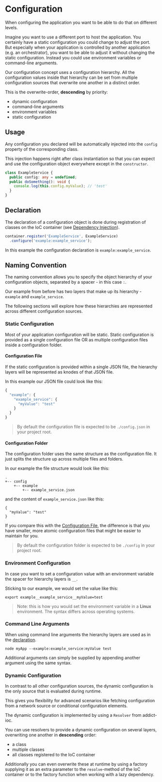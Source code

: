 # Configuration

When configuring the application you want to be able to do that on different levels.

Imagine you want to use a different port to host the application. You certainly have a static configuration you could change to adjust the port. But especially when your application is controlled by another application (e.g. an orchestrator), you want to be able to adjust it without changing the static configuration. Instead you could use environment variables or command-line arguments.

Our configuration concept uses a configuration hierarchy. All the configuration values inside that hierarchy can be set from multiple configuration sources that overwrite one another in a distinct order.

This is the overwrite-order, **descending** by priority:
* dynamic configuration
* command-line arguments
* environment variables
* static configuration

## Usage

Any configuration you declared will be automatically injected into the `config` property of the corresponding class.

This injection happens right after class instantiation so that you can expect and use the configuration object everywhere except in the `constructor`.

```typescript
class ExampleService {
  public config: any = undefined;
  public doSomething(): void {
    console.log(this.config.myValue); // 'test'
  }
}
```

## Declaration

The declaration of a configuration object is done during registration of classes on the IoC container (see [Dependency Injection](../module-interaction/dependency-injection.md)).

```typescript
container.register('ExampleService', ExampleService)
  .configure('example:example_service');
```

In this example the configuration declaration is `example:example_service`.

 

## Naming Convention

The naming convention allows you to specify the object hierarchy of your configuration objects, separated by a spacer - in this case `:`.

Our example from before has two layers that make up its hierarchy - `example` and `example_service`.

The following sections will explore how these hierarchies are represented across different configuration sources.

### Static Configuration

Most of your application configuration will be static. Static configuration is provided as a single configuration file OR as multiple configuration files inside a configuration folder.

#### Configuration File

If the static configuration is provided within a single JSON file, the hierarchy layers will be represented as knodes of that JSON file.

In this example our JSON file could look like this:

```javascript
{
  "example": {
    "example_service": {
      "myValue": "test"
    }
  }
}
``` 

> By default the configuration file is expected to be `./config.json` in your project root.

#### Configuration Folder

The configuration folder uses the same structure as the configuration file. It just splits the structure up across multiple files and folders.

In our example the file structure would look like this:

```
.
+-- config
    +-- example
        +-- example_service.json
```

and the content of `example_service.json` like this:

```
{
  "myValue": "test"
}
``` 

If you compare this with the [Configuration File](#configuration-file), the difference is that you have smaller, more atomic configuration files that might be easier to maintain for you.

> By default the configuration folder is expected to be `./config` in your project root.

### Environment Configuration

In case you want to set a configuration value with an environment variable the spacer for hierarchy layers is `__`.

Sticking to our example, we would set the value like this:

```
export example__example_service__myValue=test
```

> Note: this is how you would set the environment variable in a **Linux** environment. The syntax differs across operating systems.

### Command Line Arguments

When using command line arguments the hierarchy layers are used as in the [declaration](#declaration).

```
node myApp --example:example_service:myValue test
```

Additional arguments can simply be supplied by appending another argument using the same syntax.

### Dynamic Configuration

In contrast to all other configuration sources, the dynamic configuration is the only source that is evaluated during runtime.

This gives you flexibility for advanced scenarios like fetching configuration from a network source or conditional configuration elements.

The dynamic configuration is implemented by using a `Resolver` from addict-ioc.

You can use resolvers to provide a dynamic configuration on several layers, overwriting one another in **descending** order:

  * a class
  * multiple classes
  * all classes registered to the IoC container

Additionally you can even overwrite these at runtime by using a factory supplying it as an extra parameter to the `resolve`-method of the IoC container or to the factory function when working with a lazy dependency. 
